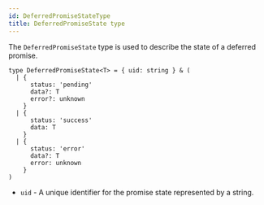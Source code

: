 ```yaml
---
id: DeferredPromiseStateType
title: DeferredPromiseState type
---
```


The `DeferredPromiseState` type is used to describe the state of a deferred promise.

```tsx
type DeferredPromiseState<T> = { uid: string } & (
  | {
      status: 'pending'
      data?: T
      error?: unknown
    }
  | {
      status: 'success'
      data: T
    }
  | {
      status: 'error'
      data?: T
      error: unknown
    }
)
```

- `uid` - A unique identifier for the promise state represented by a string.

